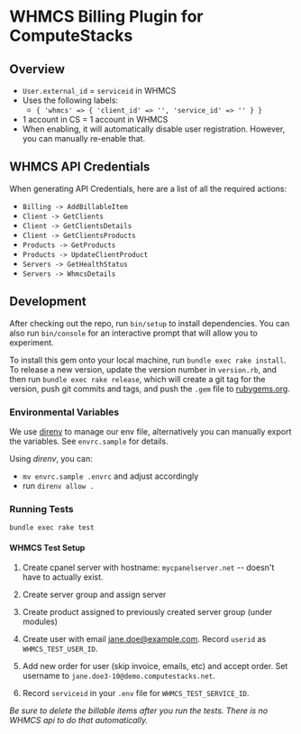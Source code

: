 # WHMCS Billing Plugin for ComputeStacks

## Overview

* `User.external_id` = `serviceid` in WHMCS
* Uses the following labels:
    * `{ 'whmcs' => { 'client_id' => '', 'service_id' => '' } }`
* 1 account in CS = 1 account in WHMCS
* When enabling, it will automatically disable user registration. However, you can manually re-enable that.

## WHMCS API Credentials

When generating API Credentials, here are a list of all the required actions:

* `Billing -> AddBillableItem`
* `Client -> GetClients`
* `Client -> GetClientsDetails`
* `Client -> GetClientsProducts`
* `Products -> GetProducts`
* `Products -> UpdateClientProduct`
* `Servers -> GetHealthStatus`
* `Servers -> WhmcsDetails`

## Development

After checking out the repo, run `bin/setup` to install dependencies. You can also run `bin/console` for an interactive prompt that will allow you to experiment.

To install this gem onto your local machine, run `bundle exec rake install`. To release a new version, update the version number in `version.rb`, and then run `bundle exec rake release`, which will create a git tag for the version, push git commits and tags, and push the `.gem` file to [rubygems.org](https://rubygems.org).

### Environmental Variables

We use [direnv](https://direnv.net/) to manage our env file, alternatively you can manually export the variables. See `envrc.sample` for details.

Using _direnv_, you can:

* `mv envrc.sample .envrc` and adjust accordingly
* run `direnv allow .`

### Running Tests

`bundle exec rake test`

#### WHMCS Test Setup

1. Create cpanel server with hostname: `mycpanelserver.net` -- doesn't have to actually exist.

2. Create server group and assign server

3. Create product assigned to previously created server group (under modules)

4. Create user with email jane.doe@example.com. Record `userid` as `WHMCS_TEST_USER_ID`.

5. Add new order for user (skip invoice, emails, etc) and accept order. Set username to `jane.doe3-10@demo.computestacks.net`.

6. Record `serviceid` in your `.env` file for `WHMCS_TEST_SERVICE_ID`.

_Be sure to delete the billable items after you run the tests. There is no WHMCS api to do that automatically._

